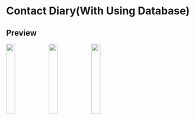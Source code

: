 # Contact Diary(With Using Database)

## Preview

<p>
<img src="https://user-images.githubusercontent.com/113604075/220822725-e635b9df-8b7b-4725-8ce8-ee04b38873e6.png"width=22%height=35%>
<img src="https://user-images.githubusercontent.com/113604075/220822878-32e92a20-e1fa-4b4b-b721-28995a818460.png"width=22%height=35%>
<img src="https://user-images.githubusercontent.com/113604075/219363219-32b0a2ea-15e2-4416-a301-a0a1a4b8d3fd.png"width=22%height=35%>

</p>
